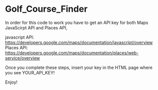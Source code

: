 # Golf_Course_Finder

In order for this code to work you have to get an API key for both Maps JavaScirpt API and Places API,

javascript API: https://developers.google.com/maps/documentation/javascript/overview        
Places API: https://developers.google.com/maps/documentation/places/web-service/overview 

Once you complete these steps, insert your key in the HTML page where you see YOUR_API_KEY!

Enjoy!
